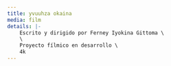 ```yaml
---
title: yvuuhza okaina
media: film
details: |-
    Escrito y dirigido por Ferney Iyokina Gittoma \
    \
    Proyecto fílmico en desarrollo \
    4k
---
```

